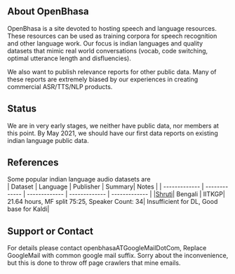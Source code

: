 ## About OpenBhasa

OpenBhasa is a site devoted to hosting speech and language resources. These resources can be used as training corpora for speech recognition and other language work. Our focus is indian languages and quality datasets that mimic real world conversations (vocab, code switching, optimal utterance length and disfluencies).

We also want to publish relevance reports for other public data. Many of these reports are extremely biased by our experiences in creating commercial ASR/TTS/NLP products.


## Status
We are in very early stages, we neither have public data, nor members at this point. By May 2021, we should have our first data reports on existing indian language public data.

## References
Some popular indian language audio datasets are   
| Dataset | Language | Publisher | Summary| Notes |
| ------------- | ------------- | ------------- | ------------- | ------------- |
|[Shruti](http://cse.iitkgp.ac.in/~pabitra/shruti_corpus.html)| Bengali | IITKGP| 21.64 hours, MF split 75:25, Speaker Count: 34| Insufficient for DL, Good base for Kaldi|


## Support or Contact
For details please contact openbhasaATGoogleMailDotCom, Replace GoogleMail with common google mail suffix. Sorry about the inconvenience, but this is done to throw off page crawlers that mine emails.
